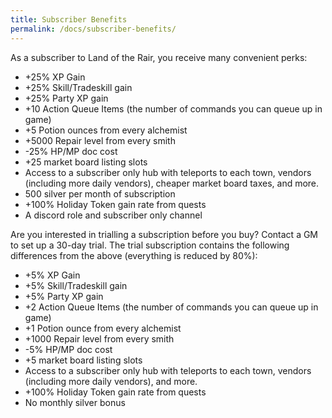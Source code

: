 ```yaml
---
title: Subscriber Benefits
permalink: /docs/subscriber-benefits/
---
```


As a subscriber to Land of the Rair, you receive many convenient perks:

* +25% XP Gain
* +25% Skill/Tradeskill gain
* +25% Party XP gain
* +10 Action Queue Items (the number of commands you can queue up in game)
* +5 Potion ounces from every alchemist
* +5000 Repair level from every smith
* -25% HP/MP doc cost
* +25 market board listing slots
* Access to a subscriber only hub with teleports to each town, vendors (including more daily vendors), cheaper market board taxes, and more.
* 500 silver per month of subscription
* +100% Holiday Token gain rate from quests
* A discord role and subscriber only channel

Are you interested in trialling a subscription before you buy? Contact a GM to set up a 30-day trial. The trial subscription contains the following differences from the above (everything is reduced by 80%):

* +5% XP Gain
* +5% Skill/Tradeskill gain
* +5% Party XP gain
* +2 Action Queue Items (the number of commands you can queue up in game)
* +1 Potion ounce from every alchemist
* +1000 Repair level from every smith
* -5% HP/MP doc cost
* +5 market board listing slots
* Access to a subscriber only hub with teleports to each town, vendors (including more daily vendors), and more.
* +100% Holiday Token gain rate from quests
* No monthly silver bonus
